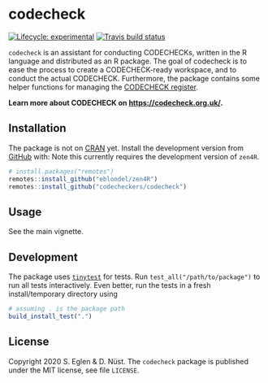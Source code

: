 
<!-- README.md is generated from README.Rmd. Please edit that file -->

# codecheck

<!-- badges: start -->

[![Lifecycle:
experimental](https://img.shields.io/badge/lifecycle-experimental-orange.svg)](https://www.tidyverse.org/lifecycle/#experimental)
[![Travis build
status](https://travis-ci.com/nuest/codecheck.svg?branch=master)](https://travis-ci.com/nuest/codecheck)
<!-- badges: end -->

`codecheck` is an assistant for conducting CODECHECKs, written in the R
language and distributed as an R package. The goal of codecheck is to
ease the process to create a CODECHECK-ready workspace, and to conduct
the actual CODECHECK. Furthermore, the package contains some helper
functions for managing the [CODECHECK
register](https://codecheck.org.uk/register/).

**Learn more about CODECHECK on <https://codecheck.org.uk/>.**

## Installation

The package is not on [CRAN](https://CRAN.R-project.org) yet. Install
the development version from
[GitHub](https://github.com/codecheckers/codecheck) with: Note this
currently requires the development version of `zen4R`.

``` r
# install.packages("remotes")
remotes::install_github("eblondel/zen4R")
remotes::install_github("codecheckers/codecheck")
```

## Usage

See the main vignette.

## Development

The package uses
[`tinytest`](https://cran.r-project.org/package=tinytest) for tests. Run
`test_all("/path/to/package")` to run all tests interactively. Even
better, run the tests in a fresh install/temporary directory using

``` r
# assuming . is the package path
build_install_test(".")
```

## License

Copyright 2020 S. Eglen & D. Nüst. The `codecheck` package is published
under the MIT license, see file `LICENSE`.
